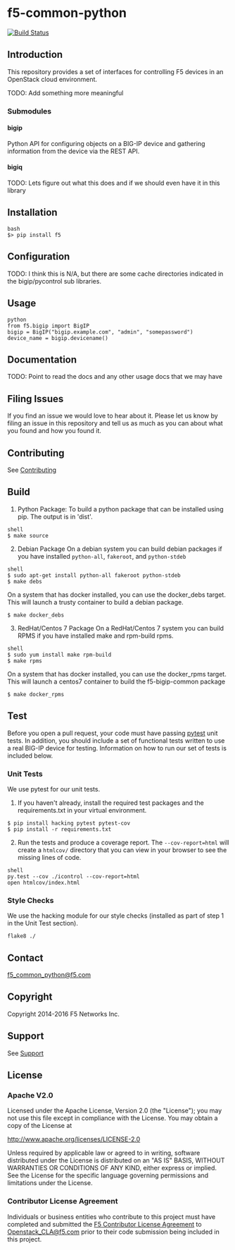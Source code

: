 <!--
Copyright 2015 F5 Networks Inc.

Licensed under the Apache License, Version 2.0 (the "License");
you may not use this file except in compliance with the License.
You may obtain a copy of the License at

  http://www.apache.org/licenses/LICENSE-2.0

Unless required by applicable law or agreed to in writing, software
distributed under the License is distributed on an "AS IS" BASIS,
WITHOUT WARRANTIES OR CONDITIONS OF ANY KIND, either express or implied.
See the License for the specific language governing permissions and
limitations under the License.
-->
# f5-common-python
[![Build Status](https://travis-ci.com/F5Networks/f5-common-python.svg?token=s9yQgrQoSkLe6ec4WQKS&branch=develop)](https://travis-ci.com/F5Networks/f5-common-python)

## Introduction
This repository provides a set of interfaces for controlling F5 devices in an OpenStack cloud environment. 
 
 TODO: Add something more meaningful

### Submodules

#### bigip
Python API for configuring objects on a BIG-IP device and gathering information
from the device via the REST API.

#### bigiq
TODO: Lets figure out what this does and if we should even have it in this library

## Installation
```
bash
$> pip install f5
```

## Configuration
TODO: I think this is N/A, but there are some cache directories indicated in the bigip/pycontrol sub libraries.

## Usage
```
python
from f5.bigip import BigIP
bigip = BigIP("bigip.example.com", "admin", "somepassword")
device_name = bigip.devicename()
```

## Documentation
TODO: Point to read the docs and any other usage docs that we may have

## Filing Issues
If you find an issue we would love to hear about it. Please let us know by
filing an issue in this repository and tell us as much as you can about what
you found and how you found it.

## Contributing
See [Contributing](CONTRIBUTING.md)

## Build

1. Python Package:
To build a python package that can be installed using pip. The output is in 'dist'.
```
shell
$ make source
```
2. Debian Package
On a debian system you can build debian packages if you have installed `python-all`, `fakeroot`, and `python-stdeb`
```
shell
$ sudo apt-get install python-all fakeroot python-stdeb
$ make debs
```
On a system that has docker installed, you can use the docker_debs target. This will launch a trusty container to build
a debian package.
```shell
$ make docker_debs
```
3. RedHat/Centos 7 Package
On a RedHat/Centos 7 system you can build RPMS if you have installed make and rpm-build rpms.
```
shell
$ sudo yum install make rpm-build
$ make rpms
```
On a system that has docker installed, you can use the docker_rpms target. This will launch a centos7 container to build
the f5-bigip-common package
```shell
$ make docker_rpms
```

## Test
Before you open a pull request, your code must have passing [pytest](http://pytest.org) unit tests. In addition, you should include a set of functional tests written to use a real BIG-IP device for testing. Information on how to run our set of tests is included below.

### Unit Tests
We use pytest for our unit tests.
1. If you haven't already, install the required test packages and the requirements.txt in your virtual environment.
```shell
$ pip install hacking pytest pytest-cov
$ pip install -r requirements.txt
```
2. Run the tests and produce a coverage report.  The `--cov-report=html` will
create a `htmlcov/` directory that you can view in your browser to see the
missing lines of code.
```
shell
py.test --cov ./icontrol --cov-report=html
open htmlcov/index.html
```

### Style Checks
We use the hacking module for our style checks (installed as part of
step 1 in the Unit Test section).
```shell
flake8 ./
```

## Contact
<f5_common_python@f5.com>

## Copyright
Copyright 2014-2016 F5 Networks Inc.

## Support
See [Support](SUPPORT.md)

## License
 
### Apache V2.0
Licensed under the Apache License, Version 2.0 (the "License");
you may not use this file except in compliance with the License.
You may obtain a copy of the License at
 
http://www.apache.org/licenses/LICENSE-2.0
 
Unless required by applicable law or agreed to in writing, software
distributed under the License is distributed on an "AS IS" BASIS,
WITHOUT WARRANTIES OR CONDITIONS OF ANY KIND, either express or implied.
See the License for the specific language governing permissions and
limitations under the License.
 
### Contributor License Agreement
Individuals or business entities who contribute to this project must have completed and submitted the [F5 Contributor License Agreement](http://f5networks.github.io/f5-openstack-docs/cla_landing/index.html) to Openstack_CLA@f5.com prior to their
code submission being included in this project.

